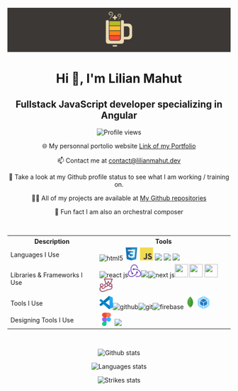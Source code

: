 <div align="center">

![Banner](/Gruvbox%20theme%20coffee.png?raw=true)

# Hi 👋, I'm Lilian Mahut

## Fullstack JavaScript developer specializing in Angular

![Profile views](https://komarev.com/ghpvc/?username=joliwood&label=Profile%20views&color=0e75b6&style=flat)

🌐 My personnal portolio website [Link of my Portfolio](https://lilianmahut.dev/)

📫 Contact me at [contact@lilianmahut.dev](mailto:contact@lilianmahut.dev)

🌱 Take a look at my Github profile status to see what I am working / training on.

👨‍💻 All of my projects are available at [My Github repositories](https://github.com/Joliwood?tab=repositories)

:musical_score: Fun fact I am also an orchestral composer

<br />
<table>
<tr>
<th>Description</th>
<th>Tools</th>
</tr>
<tr>
<td>Languages I Use</td>
<td>
<img src='https://www.vectorlogo.zone/logos/w3_html5/w3_html5-icon.svg' alt='html5' height='30'> 
<img src='https://raw.githubusercontent.com/devicons/devicon/master/icons/css3/css3-original.svg' alt='css3' height='30'> 
<img src='https://raw.githubusercontent.com/devicons/devicon/master/icons/javascript/javascript-original.svg' alt='javascript' height='30'> 
<img src="https://symbols.getvecta.com/stencil_28/61_sql-database-generic.90b41636a8.svg" height='30'/>
<img src="https://cdn.icon-icons.com/icons2/2107/PNG/512/file_type_ejs_icon_130626.png" height='30'/>
<img src="https://cdn.jsdelivr.net/gh/devicons/devicon/icons/typescript/typescript-original.svg" height='30'/>
</tr>
<tr>
<td>Libraries & Frameworks I Use</td>
<td><img  src='https://www.vectorlogo.zone/logos/reactjs/reactjs-icon.svg' alt='react js' height='30'><img src="https://raw.githubusercontent.com/devicons/devicon/master/icons/redux/redux-original.svg" alt="redux" title="Redux" height="30" /><img src='https://www.vectorlogo.zone/logos/nodejs/nodejs-icon.svg  alt='node js' height='30'><img src="https://seeklogo.com/images/N/next-js-logo-8FCFF51DD2-seeklogo.com.png" alt="next js" width="30" height="30" /><img src="https://cdn.jsdelivr.net/gh/devicons/devicon/icons/tailwindcss/tailwindcss-plain.svg" width="30" height="30" /> 
<img src="https://cdn.jsdelivr.net/gh/devicons/devicon/icons/sass/sass-original.svg" width="30" height="30"/>
<img src="https://cdn.jsdelivr.net/gh/devicons/devicon/icons/postgresql/postgresql-original.svg" width="30" height='30'/>
<img src="https://github.com/devicons/devicon/blob/v2.15.1/icons/jest/jest-plain.svg" width="30" height='30'/>
</td>
</tr>
<tr>
<td>Tools I Use</td>
<td><img  src='https://raw.githubusercontent.com/devicons/devicon/master/icons/vscode/vscode-original.svg' alt='visualstudiocode' height='30'><img src="https://www.vectorlogo.zone/logos/github/github-icon.svg" alt="github" title="GitHub" height="30" /><img  src='https://www.vectorlogo.zone/logos/git-scm/git-scm-icon.svg' alt='git' height='30'><img src="https://www.vectorlogo.zone/logos/firebase/firebase-icon.svg" alt="firebase" height="30"/><img src="https://github.com/devicons/devicon/blob/v2.15.1/icons/mongodb/mongodb-original.svg" alt="mongodb" height="30"/><img src="https://github.com/devicons/devicon/blob/v2.15.1/icons/webpack/webpack-original.svg" alt="webpack" height="30"/></td>
</tr>
<tr>
<td>Designing Tools I Use</td>
<td>
<img src="https://raw.githubusercontent.com/devicons/devicon/master/icons/figma/figma-original.svg" alt="figma" title="Figma" height="30" />
<img src="https://cdn.jsdelivr.net/gh/devicons/devicon/icons/inkscape/inkscape-original.svg" height="30" />          
</td>
</tr>
</table>
<br />

![Github stats](https://github-readme-stats.vercel.app/api?username=joliwood&show_icons=true&locale=en&count_private=true&theme=apprentice&bg_color=ffffff00&hide_border=true)

![Languages stats](https://github-readme-stats.vercel.app/api/top-langs?username=joliwood&show_icons=true&locale=en&layout=compact&count_private=true&theme=apprentice&bg_color=ffffff00&hide_border=true)

![Strikes stats](https://github-readme-streak-stats.herokuapp.com/?user=joliwood&&count_private=true&theme=apprentice&bg_color=ffffff00&hide_border=true)

</div>

<!--
**Lilian-Mahut/Lilian-Mahut** is a ✨ _special_ ✨ repository because its `README.md` (this file) appears on your GitHub profile.

Here are some ideas to get you started:

- 🔭 I’m currently working on ...
- 🌱 I’m currently learning ...
- 👯 I’m looking to collaborate on ...
- 🤔 I’m looking for help with ...
- 💬 Ask me about ...
- 📫 How to reach me: ...
- 😄 Pronouns: ...
- ⚡ Fun fact: ...
-->
